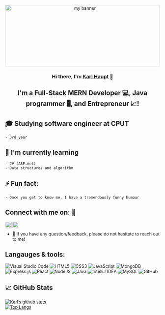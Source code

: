 <p align="center">
  <a href="#" target="_blank" rel="noreferrer">
    <img width="100%" height="200" src="https://user-images.githubusercontent.com/69191757/152541204-b627b410-0d38-4201-a6a9-34f443ac293b.gif" alt="my banner">
  </a>
</p>

<h3 align="center">
Hi there, I'm <a href="#" target="_blank" rel="noreferrer">Karl Haupt</a> 👋
</h3>

<h2 align="center">
I'm a Full-Stack MERN Developer 💻, Java programmer 🖥, and Entrepreneur 📈!
</h2> 



## 🎓 Studying software engineer at CPUT <br />
    - 3rd year 
    
## 🌱 I'm currently learning <br/>
    - C# (ASP.net)
    - Data structures and algorithm

## ⚡ Fun fact: 
    - Once you get to know me, I have a tremendously funny humour

 ## **Connect with me on:  🤝** <br />
<a href="#"><img align="left" src="https://raw.githubusercontent.com/yushi1007/yushi1007/main/images/linkedin.svg" alt="Karl Haupt | LinkedIn" width="21px"/></a>
<a href="#"><img align="left" src="https://raw.githubusercontent.com/yushi1007/yushi1007/main/images/instagram.svg" alt="Karl Haupt | Instagram" width="21px"/></a>
</br>
- 💬 If you have any question/feedback, please do not hesitate to reach out to me!

## **Langauges & tools:** <br />
![Visual Studio Code](https://img.shields.io/badge/Visual%20Studio%20Code-0078d7.svg?style=for-the-badge&logo=visual-studio-code&logoColor=white)
![HTML5](https://img.shields.io/badge/html5-%23E34F26.svg?style=for-the-badge&logo=html5&logoColor=white)
![CSS3](https://img.shields.io/badge/css3-%231572B6.svg?style=for-the-badge&logo=css3&logoColor=white)
![JavaScript](https://img.shields.io/badge/javascript-%23323330.svg?style=for-the-badge&logo=javascript&logoColor=%23F7DF1E)
![MongoDB](https://img.shields.io/badge/MongoDB-%234ea94b.svg?style=for-the-badge&logo=mongodb&logoColor=white)
![Express.js](https://img.shields.io/badge/express.js-%23404d59.svg?style=for-the-badge&logo=express&logoColor=%2361DAFB)
![React](https://img.shields.io/badge/react-%2320232a.svg?style=for-the-badge&logo=react&logoColor=%2361DAFB)
![NodeJS](https://img.shields.io/badge/node.js-6DA55F?style=for-the-badge&logo=node.js&logoColor=white)
![Java](https://img.shields.io/badge/java-%23ED8B00.svg?style=for-the-badge&logo=java&logoColor=white) 
![IntelliJ IDEA](https://img.shields.io/badge/IntelliJIDEA-000000.svg?style=for-the-badge&logo=intellij-idea&logoColor=white)
![MySQL](https://img.shields.io/badge/mysql-%2300f.svg?style=for-the-badge&logo=mysql&logoColor=white)
![GitHub](https://img.shields.io/badge/github-%23121011.svg?style=for-the-badge&logo=github&logoColor=white)
<br />

## 📈 GitHub Stats 

[![Karl’s github stats](https://github-readme-stats.vercel.app/api?username=Karl-Haupt)](https://github.com/Karl-Haupt) 
<br />
[![Top Langs](https://github-readme-stats.vercel.app/api/top-langs/?username=Karl-Haupt&layout=compact)](https://github.com/Karl-Haupt)
